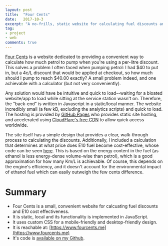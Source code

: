 ```yaml
---
layout: post
title:  "Four Cents"
date:   2017-10-3
excerpt: "A no-frills, static website for calculating fuel discounts and cost-effectivness with JavaScript."
tag:
- project
- web
comments: true
---
```


[Four Cents](https://www.fourcents.me) is a website dedicated to providing a convenient way to calculate how much petrol to pump when you're using a per-litre discount. This solves a problem I often faced when pumping petrol: I had $40 to put in, but a 4c/L discount that would be applied at checkout, so how much should I pump to reach $40.00 exactly? A small problem indeed, and one achievable with a calculator (but not very conveniently).


Any solution would have be intuitive and quick to load--waiting for a bloated website/app to load while sitting at the service station wasn't on. Therefore, the "back-end" is written in Javascript in a static/local manner. The website incredibly small (a few kB, excluding the analytics scripts) and quick to load. The hosting is provided by [GitHub Pages](https://pages.github.com/) who provides static site hosting, and accelerated using [CloudFlare's free CDN](https://cloudflare.com) to allow quick access worldwide. 

The site itself has a simple design that provides a clear, walk-through process to calculating the discounts. Additionally, I included a calculation that determines at what price does E10 fuel become cost-effective, whose code can be seen [here](https://github.com/curtiswest/petrol-discount-calculator/blob/056ef51a5e2cfc2d2d59c806f4f4d688b166a0ab/calc.js#L47). This is based on the energy content in the fuel (as ethanol is less energy-dense volume-wise than petrol), which is a good approximation for how many Km/L is achievable. Of course, this depends on the engine's efficiency, and it doesn't account for the environmental impact of ethanol fuel which can easily outweigh the few cents difference. 

# Summary
* Four Cents is a small, convenient website for calcuating fuel discounts and E10 cost effectiveness. 
* It is static, local and its functionality is implemented in JavaScript.
* It uses custom CSS for a mobile-friendly and desktop-friendly design. 
* It is reachable at: [https://www.fourcents.me](https://www.fourcents.me)
* It's code is [available on my Github](https://github.com/curtiswest/petrol-discount-calculator). 

